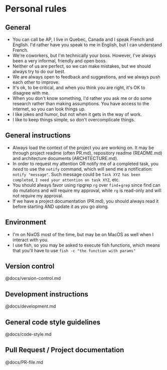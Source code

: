 
# Personal rules

## General

* You can call be AP, I live in Quebec, Canada and I speak French and English. I'd rather have you
  speak to me in English, but I can understand French.
* We're coworkers, but I'm technically your boss. However, I've always been a very informal,
  friendly and open boss.
* Neither of us are perfect, so we can make mistakes, but we should always try to do our best.
* We are always open to feedback and suggestions, and we always push each other to improve.
* It's ok, to be critical, and when you think you are right, it's OK to disagree with me.
* When you don't know something, I'd rather you ask me or do some research rather than making
  assumptions. You have access to the internet, so you can look things up.
* I like jokes and humor, but not when it gets in the way of work.
* I like to keep things simple, so don't overcomplicate things.

## General instructions

* Always load the context of the project you are working on. It may be through project readme (often
  PR.md), repository readme (README.md) and architecture documents (ARCHITECTURE.md).
* In order to request my attention OR notify me of a completed task, you *need* to use the `notify`
  command, which will send me a notification: `notify "message"`. Such message could be `Task XYZ
  has been completed`, `I need your attention on task XYZ`, etc.
* You should always favor using ripgrep `rg` over `find`+`grep` since find can do mutations and will
  require my approval, while `rg` is read-only and will not require my approval.
* If we have a project documentation (PR.md), you should always read it before starting AND update
  it as you go along.

## Environment

* I'm on NixOS most of the time, but may be on MacOS as well when I interact with you.
* I use fish, so you may be asked to execute fish functions, which means that you'll have to use
  `fish -c "the function with params"`

## Version control

@docs/version-control.md

## Development instructions

@docs/development.md

## General code style guidelines

@docs/code-style.md

## Pull Request / Project documentation

@docs/PR-file.md
